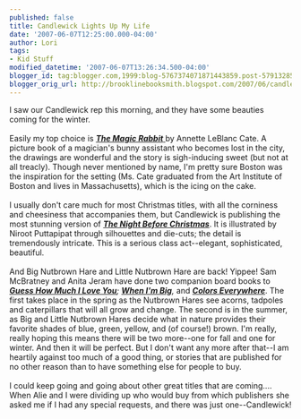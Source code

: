 ```yaml
---
published: false
title: Candlewick Lights Up My Life
date: '2007-06-07T12:25:00.000-04:00'
author: Lori
tags:
- Kid Stuff
modified_datetime: '2007-06-07T13:26:34.500-04:00'
blogger_id: tag:blogger.com,1999:blog-5767374071871443859.post-5791328544927461273
blogger_orig_url: http://brooklinebooksmith.blogspot.com/2007/06/candlewick-lights-up-my-life.html
---
```


I saw our Candlewick rep this morning, and they have some beauties coming for the winter.<br /><br />Easily my top choice is <a href="http://brookline.booksense.com/NASApp/store/Product?s=showproduct&isbn=9780763626723"><em><strong>The Magic Rabbit</strong></em> </a>by Annette  LeBlanc Cate. A picture book of a magician's bunny assistant who becomes lost in the city, the drawings are wonderful and the story is sigh-inducing sweet (but not at all treacly). Though never mentioned by name, I'm pretty sure Boston was the inspiration for the setting (Ms. Cate graduated from the Art Institute of Boston and lives in Massachusetts), which is the icing on the cake.<br /><br />I usually don't care much for most Christmas titles, with all the corniness and cheesiness that accompanies them, but Candlewick is publishing the most stunning version of <em><strong><a href="http://brookline.booksense.com/NASApp/store/Product?s=showproduct&isbn=9780763634698">The Night Before Christmas</a></strong></em>. It is illustrated by Niroot Puttapipat through silhouettes and die-cuts; the detail is tremendously intricate. This is a serious class act--elegant, sophisticated, beautiful.<br /><br />And Big Nutbrown Hare and Little Nutbrown Hare are back! Yippee! Sam McBratney and Anita Jeram have done two companion board books to <em><strong><a href="http://brookline.booksense.com/NASApp/store/Product?s=showproduct&isbn=9780763600136">Guess How Much I Love You</a></strong>; <strong><a href="http://brookline.booksense.com/NASApp/store/Product?s=showproduct&isbn=9780763635466">When I'm Big</a></strong>,</em> and <em><strong><a href="http://brookline.booksense.com/NASApp/store/Product?s=showproduct&amp;isbn=9780763635459">Colors Everywhere</a></strong></em>. The first takes place in the spring as the Nutbrown Hares see acorns, tadpoles and caterpillars that will all grow and change. The second is in the summer, as Big and Little Nutbrown Hares decide what in nature provides their favorite shades of blue, green, yellow, and (of course!) brown. I'm really, really hoping this means there will be two more--one for fall and one for winter. And then it will be perfect. But I don't want any more after that--I am heartily against too much of a good thing, or stories that are published for no other reason than to have something else for people to buy.  <br /><br />I could keep going and going about other great titles that are coming....<br />When Alie and I were dividing up who would buy from which publishers she asked me if I had any special requests, and there was just one--Candlewick!